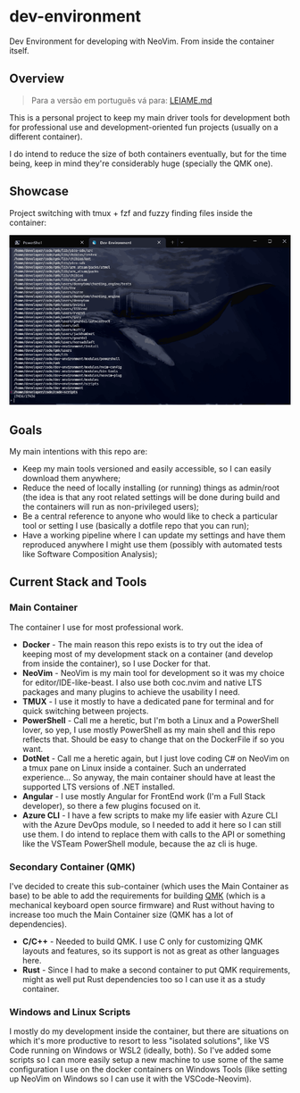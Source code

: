 # dev-environment
Dev Environment for developing with NeoVim. From inside the container itself.

## Overview

> Para a versão em português vá para: [LEIAME.md](LEIAME.md)

This is a personal project to keep my main driver tools for development both for professional use and development-oriented fun projects (usually on a different container).

I do intend to reduce the size of both containers eventually, but for the time being, keep in mind they're considerably huge (specially the QMK one).

## Showcase

Project switching with tmux + fzf and fuzzy finding files inside the container:

![alt text](https://raw.githubusercontent.com/thomazmoura/image-samples/master/dev-environment/tmux_workflow.gif "Gif showing some features of the dev-environment container")

## Goals

My main intentions with this repo are:

  * Keep my main tools versioned and easily accessible, so I can easily download them anywhere;
  * Reduce the need of locally installing (or running) things as admin/root (the idea is that any root related settings will be done during build and the containers will run as non-privileged users);
  * Be a central reference to anyone who would like to check a particular tool or setting I use (basically a dotfile repo that you can run);
  * Have a working pipeline where I can update my settings and have them reproduced anywhere I might use them (possibly with automated tests like Software Composition Analysis);

## Current Stack and Tools

### Main Container

The container I use for most professional work.

* **Docker** - The main reason this repo exists is to try out the idea of keeping most of my development stack on a container (and develop from inside the container), so I use Docker for that.
* **NeoVim** - NeoVim is my main tool for development so it was my choice for editor/IDE-like-beast. I also use both coc.nvim and native LTS packages and many plugins to achieve the usability I need.
* **TMUX** - I use it mostly to have a dedicated pane for terminal and for quick switching between projects.
* **PowerShell** - Call me a heretic, but I'm both a Linux and a PowerShell lover, so yep, I use mostly PowerShell as my main shell and this repo reflects that. Should be easy to change that on the DockerFile if so you want.
* **DotNet** - Call me a heretic again, but I just love coding C# on NeoVim on a tmux pane on Linux inside a container. Such an underrated experience... So anyway, the main container should have at least the supported LTS versions of .NET installed.
* **Angular** - I use mostly Angular for FrontEnd work (I'm a Full Stack developer), so there a few plugins focused on it.
* **Azure CLI** - I have a few scripts to make my life easier with Azure CLI with the Azure DevOps module, so I needed to add it here so I can still use them. I do intend to replace them with calls to the API or something like the VSTeam PowerShell module, because the az cli is huge.

### Secondary Container (QMK)

I've decided to create this sub-container (which uses the Main Container as base) to be able to add the requirements for building [QMK](https://github.com/qmk/qmk_firmware) (which is a mechanical keyboard open source firmware) and Rust without having to increase too much the Main Container size (QMK has a lot of dependencies).

* **C/C++** - Needed to build QMK. I use C only for customizing QMK layouts and features, so its support is not as great as other languages here.
* **Rust** - Since I had to make a second container to put QMK requirements, might as well put Rust dependencies too so I can use it as a study container.

### Windows and Linux Scripts

I mostly do my development inside the container, but there are situations on which it's more productive to resort to less "isolated solutions", like VS Code running on Windows or WSL2 (ideally, both). So I've added some scripts so I can more easily setup a new machine to use some of the same configuration I use on the docker containers on Windows Tools (like setting up NeoVim on Windows so I can use it with the VSCode-Neovim).
